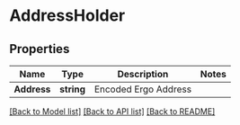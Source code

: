# AddressHolder

## Properties

Name | Type | Description | Notes
------------ | ------------- | ------------- | -------------
**Address** | **string** | Encoded Ergo Address | 

[[Back to Model list]](../README.md#documentation-for-models) [[Back to API list]](../README.md#documentation-for-api-endpoints) [[Back to README]](../README.md)


